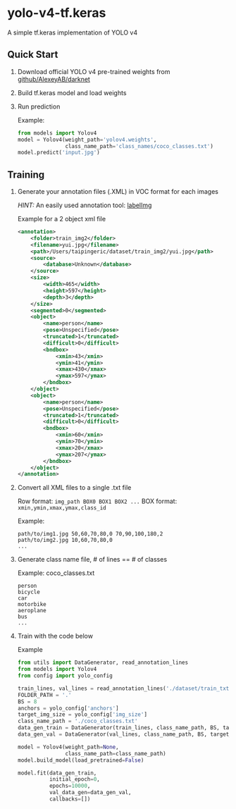 # yolo-v4-tf.keras
A simple tf.keras implementation of YOLO v4

## Quick Start

1. Download official YOLO v4 pre-trained weights from [github/AlexeyAB/darknet](https://drive.google.com/open?id=1cewMfusmPjYWbrnuJRuKhPMwRe_b9PaT)
2. Build tf.keras model and load weights
3. Run prediction

    Example:
    ```python
    from models import Yolov4
    model = Yolov4(weight_path='yolov4.weights', 
                   class_name_path='class_names/coco_classes.txt')
    model.predict('input.jpg')
    ```
    
## Training

1. Generate your annotation files (.XML) in VOC format for each images

    *HINT:* An easily used annotation tool: [labelImg](https://github.com/tzutalin/labelImg)
    
    Example for a 2 object xml file
    ```xml
    <annotation>
        <folder>train_img2</folder>
        <filename>yui.jpg</filename>
        <path>/Users/taipingeric/dataset/train_img2/yui.jpg</path>
        <source>
            <database>Unknown</database>
        </source>
        <size>
            <width>465</width>
            <height>597</height>
            <depth>3</depth>
        </size>
        <segmented>0</segmented>
        <object>
            <name>person</name>
            <pose>Unspecified</pose>
            <truncated>1</truncated>
            <difficult>0</difficult>
            <bndbox>
                <xmin>43</xmin>
                <ymin>41</ymin>
                <xmax>430</xmax>
                <ymax>597</ymax>
            </bndbox>
        </object>
        <object>
            <name>person</name>
            <pose>Unspecified</pose>
            <truncated>1</truncated>
            <difficult>0</difficult>
            <bndbox>
                <xmin>60</xmin>
                <ymin>70</ymin>
                <xmax>20</xmax>
                <ymax>207</ymax>
            </bndbox>
        </object>
    </annotation>
    
    ```

2. Convert all XML files to a single .txt file

    Row format: `img_path BOX0 BOX1 BOX2 ...`
    BOX format: `xmin,ymin,xmax,ymax,class_id`
    
    Example:
    ```
    path/to/img1.jpg 50,60,70,80,0 70,90,100,180,2
    path/to/img2.jpg 10,60,70,80,0
    ...
    ``` 

3. Generate class name file, # of lines == # of classes

    Example: coco_classes.txt
    ```
    person
    bicycle
    car
    motorbike
    aeroplane
    bus
    ...
    ```
4. Train with the code below
    
    Example
    ```python
    from utils import DataGenerator, read_annotation_lines
    from models import Yolov4
    from config import yolo_config
   
    train_lines, val_lines = read_annotation_lines('./dataset/train_txt/anno.txt', test_size=0.1)
    FOLDER_PATH = '.'
    BS = 8
    anchors = yolo_config['anchors']
    target_img_size = yolo_config['img_size']
    class_name_path = './coco_classes.txt'
    data_gen_train = DataGenerator(train_lines, class_name_path, BS, target_img_size, folder_path=FOLDER_PATH, anchors=anchors)
    data_gen_val = DataGenerator(val_lines, class_name_path, BS, target_img_size, folder_path=FOLDER_PATH, anchors=anchors)
   
    model = Yolov4(weight_path=None, 
                   class_name_path=class_name_path)
    model.build_model(load_pretrained=False)
   
    model.fit(data_gen_train, 
              initial_epoch=0,
              epochs=10000, 
              val_data_gen=data_gen_val,
              callbacks=[])
 
    ```
